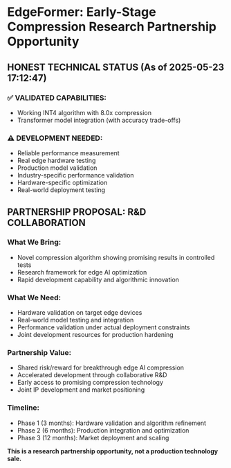 
# EdgeFormer: Early-Stage Compression Research Partnership Opportunity

## HONEST TECHNICAL STATUS (As of 2025-05-23 17:12:47)

### ✅ VALIDATED CAPABILITIES:
- Working INT4 algorithm with 8.0x compression
- Transformer model integration (with accuracy trade-offs)

### ⚠️ DEVELOPMENT NEEDED:
- Reliable performance measurement
- Real edge hardware testing
- Production model validation
- Industry-specific performance validation
- Hardware-specific optimization
- Real-world deployment testing

## PARTNERSHIP PROPOSAL: R&D COLLABORATION

### What We Bring:
- Novel compression algorithm showing promising results in controlled tests
- Research framework for edge AI optimization
- Rapid development capability and algorithmic innovation

### What We Need:
- Hardware validation on target edge devices
- Real-world model testing and integration
- Performance validation under actual deployment constraints
- Joint development resources for production hardening

### Partnership Value:
- Shared risk/reward for breakthrough edge AI compression
- Accelerated development through collaborative R&D
- Early access to promising compression technology
- Joint IP development and market positioning

### Timeline:
- Phase 1 (3 months): Hardware validation and algorithm refinement
- Phase 2 (6 months): Production integration and optimization
- Phase 3 (12 months): Market deployment and scaling

**This is a research partnership opportunity, not a production technology sale.**
